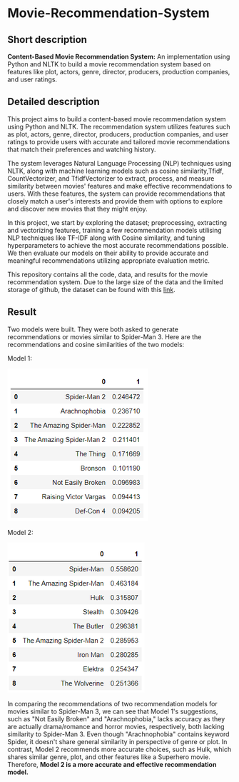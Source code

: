 # Movie-Recommendation-System

## Short description

**Content-Based Movie Recommendation System:** An implementation using Python and NLTK to build a movie recommendation system based on features like plot, actors, genre, director, producers, production companies, and user ratings.


## Detailed description


This project aims to build a content-based movie recommendation system using Python and NLTK. The recommendation system utilizes features such as plot, actors, genre, director, producers, production companies, and user ratings to provide users with accurate and tailored movie recommendations that match their preferences and watching history.

The system leverages Natural Language Processing (NLP) techniques using NLTK, along with machine learning models such as cosine similarity,Tfidf, CountVectorizer, and TfidfVectorizer to extract, process, and measure similarity between movies' features and make effective recommendations to users. With these features, the system can provide recommendations that closely match a user's interests and provide them with options to explore and discover new movies that they might enjoy.

In this project, we start by exploring the dataset; preprocessing, extracting and vectorizing features, training a few recommendation models utilising NLP techniques like TF-IDF along with Cosine similarity, and tuning hyperparameters to achieve the most accurate recommendations possible. We then evaluate our models on their ability to provide accurate and meaningful recommendations utilizing appropriate evaluation metric.

This repository contains all the code, data, and results for the movie recommendation system. Due to the large size of the data and the limited storage of github, the dataset can be found with this [link](https://drive.google.com/drive/folders/1ogZUmVyVTL6YmvZM3HTyNODzYTT3p8xm?usp=sharing).


## Result

Two models were built. They were both asked to generate recommendations or movies similar to Spider-Man 3. Here are the recommendations and cosine similarities of the two models:

Model 1:

![Alt Text](https://github.com/GbengaLadapo/Movie-Recommendation-System/blob/3a1385c727c29a66fa50c9e88bfef2d1f7045633/model%201.png)

Model 2:

![Alt Text](https://github.com/GbengaLadapo/Movie-Recommendation-System/blob/173f1c2eea3868ad17169cbe73c9bce3b0f40e95/model%202.png)


In comparing the recommendations of two recommendation models for movies similar to Spider-Man 3, we can see that Model 1's suggestions, such as "Not Easily Broken" and "Arachnophobia," lacks accuracy as they are actually drama/romance and horror movies, respectively, both lacking similarity to Spider-Man 3. Even though "Arachnophobia" contains keyword Spider, it doesn't share general similarity in perspective of genre or plot. In contrast, Model 2 recommends more accurate choices, such as Hulk, which shares similar genre, plot, and other features like a Superhero movie. Therefore, **Model 2 is a more accurate and effective recommendation model.**
